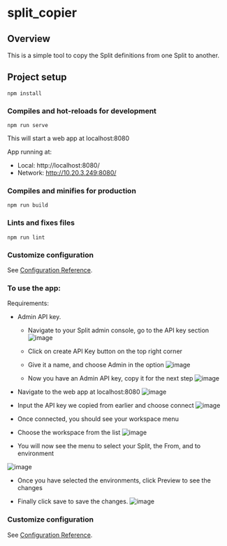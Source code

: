 # split_copier

## Overview

This is a simple tool to copy the Split definitions from one Split to another.

## Project setup
```
npm install
```

### Compiles and hot-reloads for development

```
npm run serve
```
This will start a web app at localhost:8080

  App running at:
  - Local:   http://localhost:8080/ 
  - Network: http://10.20.3.249:8080/

### Compiles and minifies for production
```
npm run build
```

### Lints and fixes files
```
npm run lint
```

### Customize configuration
See [Configuration Reference](https://cli.vuejs.org/config/).

### To use the app:

Requirements: 
 - Admin API key.
    - Navigate to your Split admin console, go to the API key section 
    ![image](https://user-images.githubusercontent.com/49971676/213550551-04a54aa9-d858-4b21-967a-45a7f1b69e8e.png)

    - Click on create API Key button on the top right corner
    
    - Give it a name, and choose Admin in the option
    ![image](https://user-images.githubusercontent.com/49971676/213553660-8a5cecdb-51f3-483e-998e-5422eef6191d.png)

    - Now you have an Admin API key, copy it for the next step
    ![image](https://user-images.githubusercontent.com/49971676/213553690-06b731a2-3f53-4a2e-a20c-076c49a7c07c.png)


- Navigate to the web app at localhost:8080
![image](https://user-images.githubusercontent.com/49971676/213553712-7422c85a-eea9-4d82-9254-b4fc8465b123.png)

- Input the API key we copied from earlier and choose connect
![image](https://user-images.githubusercontent.com/49971676/213553746-d81ae430-4aa8-4ae6-8700-d8de65bd300f.png)

- Once connected, you should see your workspace menu

- Choose the workspace from the list
![image](https://user-images.githubusercontent.com/49971676/213553914-c068f1fb-f058-45b7-b0e3-2072091e5fa7.png)

- You will now see the menu to select your Split, the From, and to environment

![image](https://user-images.githubusercontent.com/49971676/213553978-9f46ee32-d44c-40a1-b148-ec5aacc9b515.png)

- Once you have selected the environments, click Preview to see the changes

- Finally click save to save the changes.
![image](https://user-images.githubusercontent.com/49971676/213554044-24792007-c894-4a29-8521-2dfeec1f73ce.png)

### Customize configuration
See [Configuration Reference](https://cli.vuejs.org/config/).
